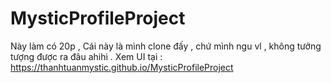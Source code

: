# MysticProfileProject
Này làm có 20p , Cái này là mình clone đấy , chứ mình ngu vl , không tưởng tượng được ra đâu ahihi . Xem UI tại : https://thanhtuanmystic.github.io/MysticProfileProject
